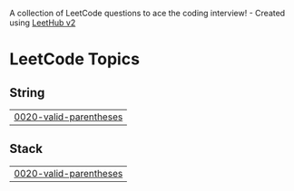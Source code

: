 A collection of LeetCode questions to ace the coding interview! - Created using [LeetHub v2](https://github.com/arunbhardwaj/LeetHub-2.0)
<!---LeetCode Topics Start-->
# LeetCode Topics
## String
|  |
| ------- |
| [0020-valid-parentheses](https://github.com/jashu1727/Leetcode/tree/master/0020-valid-parentheses) |
## Stack
|  |
| ------- |
| [0020-valid-parentheses](https://github.com/jashu1727/Leetcode/tree/master/0020-valid-parentheses) |
<!---LeetCode Topics End-->